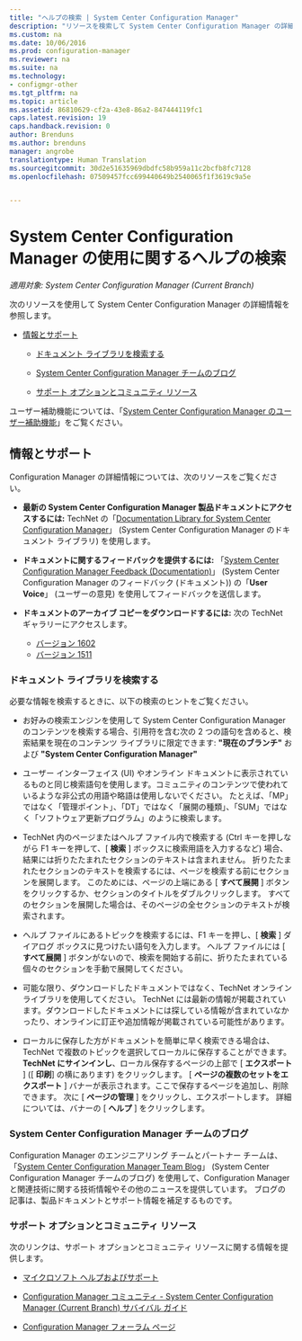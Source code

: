 ```yaml
---
title: "ヘルプの検索 | System Center Configuration Manager"
description: "リソースを検索して System Center Configuration Manager の詳細情報を参照します。"
ms.custom: na
ms.date: 10/06/2016
ms.prod: configuration-manager
ms.reviewer: na
ms.suite: na
ms.technology:
- configmgr-other
ms.tgt_pltfrm: na
ms.topic: article
ms.assetid: 86810629-cf2a-43e8-86a2-847444119fc1
caps.latest.revision: 19
caps.handback.revision: 0
author: Brenduns
ms.author: brenduns
manager: angrobe
translationtype: Human Translation
ms.sourcegitcommit: 30d2e51635969dbdfc58b959a11c2bcfb8fc7128
ms.openlocfilehash: 07509457fcc699440649b2540065f1f3619c9a5e


---
```

# <a name="find-help-for-using-system-center-configuration-manager"></a>System Center Configuration Manager の使用に関するヘルプの検索

*適用対象: System Center Configuration Manager (Current Branch)*

次のリソースを使用して System Center Configuration Manager の詳細情報を参照します。  

-   [情報とサポート](#bkmk_Info)  

    -   [ドキュメント ライブラリを検索する](#BKMK_SearchTips)  

    -   [System Center Configuration Manager チームのブログ](#BKMK_ProductGroupBlog)  

    -   [サポート オプションとコミュニティ リソース](#BKMK_SupportOptions)

  ユーザー補助機能については、「[System Center Configuration Manager のユーザー補助機能](../../core/understand/accessibility-features.md)」をご覧ください。

##  <a name="a-namebkmkinfoa-information-and-support"></a><a name="bkmk_Info"></a> 情報とサポート  
 Configuration Manager の詳細情報については、次のリソースをご覧ください。  

-   **最新の System Center Configuration Manager 製品ドキュメントにアクセスするには:** TechNet の「[Documentation Library for System Center Configuration Manager](http://go.microsoft.com/fwlink/p/?LinkId=691974)」 (System Center Configuration Manager のドキュメント ライブラリ) を使用します。  

-   **ドキュメントに関するフィードバックを提供するには:** 「[System Center Configuration Manager Feedback (Documentation)](https://configurationmanager.uservoice.com/forums/300492-ideas/category/112371-documentation)」 (System Center Configuration Manager のフィードバック (ドキュメント)) の「**User Voice**」 (ユーザーの意見) を使用してフィードバックを送信します。  

-   **ドキュメントのアーカイブ コピーをダウンロードするには:** 次の TechNet ギャラリーにアクセスします。

    - [バージョン 1602](https://gallery.technet.microsoft.com/documentation-for-system-ea90eaf1)
    - [バージョン 1511](https://gallery.technet.microsoft.com/documentation-for-system-ea90eaf1)

###  <a name="a-namebkmksearchtipsa-search-the-documentation-library"></a><a name="BKMK_SearchTips"></a> ドキュメント ライブラリを検索する  
 必要な情報を検索するときに、以下の検索のヒントをご覧ください。  

-   お好みの検索エンジンを使用して System Center Configuration Manager のコンテンツを検索する場合、引用符を含む次の 2 つの語句を含めると、検索結果を現在のコンテンツ ライブラリに限定できます:   **"現在のブランチ"** および **"System Center Configuration Manager"**  

-   ユーザー インターフェイス (UI) やオンライン ドキュメントに表示されているものと同じ検索語句を使用します。コミュニティのコンテンツで使われているような非公式の用語や略語は使用しないでください。 たとえば、「MP」ではなく「管理ポイント」、「DT」ではなく「展開の種類」、「SUM」ではなく「ソフトウェア更新プログラム」のように検索します。  

-   TechNet 内のページまたはヘルプ ファイル内で検索する (Ctrl キーを押しながら F1 キーを押して、[ **検索** ] ボックスに検索用語を入力するなど) 場合、結果には折りたたまれたセクションのテキストは含まれません。 折りたたまれたセクションのテキストを検索するには、ページを検索する前にセクションを展開します。 このためには、ページの上端にある [ **すべて展開** ] ボタンをクリックするか、セクションのタイトルをダブルクリックします。 すべてのセクションを展開した場合は、そのページの全セクションのテキストが検索されます。  

-   ヘルプ ファイルにあるトピックを検索するには、F1 キーを押し、[ **検索** ] ダイアログ ボックスに見つけたい語句を入力します。 ヘルプ ファイルには [ **すべて展開** ] ボタンがないので、検索を開始する前に、折りたたまれている個々のセクションを手動で展開してください。  

-   可能な限り、ダウンロードしたドキュメントではなく、TechNet オンライン ライブラリを使用してください。 TechNet には最新の情報が掲載されています。ダウンロードしたドキュメントには探している情報が含まれていなかったり、オンラインに訂正や追加情報が掲載されている可能性があります。  

-   ローカルに保存した方がドキュメントを簡単に早く検索できる場合は、TechNet で複数のトピックを選択してローカルに保存することができます。 **TechNet にサインインし**、ローカル保存するページの上部で [ **エクスポート** ] ([ **印刷**] の横にあります) をクリックします。 [ **ページの複数のセットをエクスポート** ] バナーが表示されます。ここで保存するページを追加し、削除できます。 次に [ **ページの管理** ] をクリックし、エクスポートします。 詳細については、バナーの [ **ヘルプ** ] をクリックします。  

###  <a name="a-namebkmkproductgroupbloga-the-system-center-configuration-manager-team-blog"></a><a name="BKMK_ProductGroupBlog"></a> System Center Configuration Manager チームのブログ  
 Configuration Manager のエンジニアリング チームとパートナー チームは、「[System Center Configuration Manager Team Blog](http://go.microsoft.com/fwlink/?LinkId=191941)」 (System Center Configuration Manager チームのブログ) を使用して、Configuration Manager と関連技術に関する技術情報やその他のニュースを提供しています。 ブログの記事は、製品ドキュメントとサポート情報を補足するものです。  

###  <a name="a-namebkmksupportoptionsa-support-options-and-community-resources"></a><a name="BKMK_SupportOptions"></a> サポート オプションとコミュニティ リソース  
 次のリンクは、サポート オプションとコミュニティ リソースに関する情報を提供します。  

-   [マイクロソフト ヘルプおよびサポート](http://go.microsoft.com/fwlink/?LinkId=243064)  

-   [Configuration Manager コミュニティ - System Center Configuration Manager (Current Branch) サバイバル ガイド](http://social.technet.microsoft.com/wiki/contents/articles/33035.system-center-configuration-manager-current-branch-survival-guide.aspx )  

-   [Configuration Manager フォーラム ページ](https://social.technet.microsoft.com/Forums/en-US/home?category=ConfigMgrCB)  



<!--HONumber=Nov16_HO1-->


